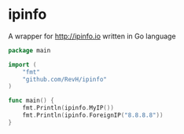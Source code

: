 # ipinfo
A wrapper for http://ipinfo.io written in Go language

```go
package main

import (
	"fmt"
	"github.com/RevH/ipinfo"
)

func main() {
	fmt.Println(ipinfo.MyIP())
	fmt.Println(ipinfo.ForeignIP("8.8.8.8"))
}
```
